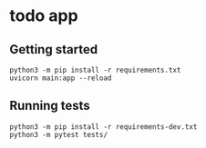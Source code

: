 # todo app

## Getting started

```
python3 -m pip install -r requirements.txt
uvicorn main:app --reload
```

## Running tests

```
python3 -m pip install -r requirements-dev.txt
python3 -m pytest tests/
```
